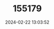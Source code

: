 ---
title: "155179"
category: "Rhacochilus vacca"
draft: false
date: 2024-02-22 13:03:52
languages:
  English: ["Dusky Sea-perch", "Pile Seaperch", "Pile Surfperch", "Pile Perch"]
  Undetermined: ["K'aay kuul kyaadsiid", "Uuusduu"]
  Spanish; Castilian: ["Mojarra Muellera", "Perca"]
  Polish: ["Szumien waka"]
---